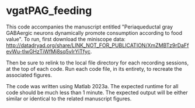 # vgatPAG_feeding

This code accompanies the manuscript entitled "Periaqueductal gray GABAergic neurons dynamically promote consumption according to food value". To run, first download the miniscope data: http://datadryad.org/share/LINK_NOT_FOR_PUBLICATION/XmZMBTz9rDaFfevWu-tlwGHzTiWfMj8sq5vIrYiTfyc.

Then be sure to relink to the local file directory for each recording sessions, at the top of each code. Run each code file, in its entirety, to recreate the associated figures.

The code was written using Matlab 2023a. The expected runtime for all code should be much less than 1 minute. The expected output will be either similar or identical to the related manuscript figures.

